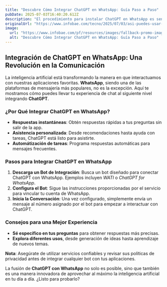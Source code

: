 ```yaml
---
title: "Descubre Cómo Integrar ChatGPT en WhatsApp: Guía Paso a Paso"
pubDate: 2025-07-03T16:40:20.612Z
description: "El procedimiento para instalar ChatGPT en WhatsApp es sencillo y accesible para cualquier usuario"
originalUrl: "https://www.infobae.com/tecno/2025/07/03/asi-puedes-usar-chatgpt-en-whatsapp-sigue-estos-pasos-para-iniciar-una-conversacion-con-la-ia/"
image:
  url: "https://www.infobae.com/pf/resources/images/fallback-promo-image-1200x630.png?d=3335"
  alt: "Descubre Cómo Integrar ChatGPT en WhatsApp: Guía Paso a Paso"
---
```


## **Integración de ChatGPT en WhatsApp: Una Revolución en la Comunicación**

La inteligencia artificial está transformando la manera en que interactuamos con nuestras aplicaciones favoritas. **WhatsApp**, siendo una de las plataformas de mensajería más populares, no es la excepción. Aquí te mostramos cómo puedes llevar tu experiencia de chat al siguiente nivel integrando **ChatGPT**.

### **¿Por Qué Integrar ChatGPT en WhatsApp?**

- **Respuestas instantáneas**: Obtén respuestas rápidas a tus preguntas sin salir de la app.
- **Asistencia personalizada**: Desde recomendaciones hasta ayuda con tareas, ChatGPT está listo para asistirte.
- **Automátización de tareas**: Programa respuestas automáticas para mensajes frecuentes.

### **Pasos para Integrar ChatGPT en WhatsApp**

1. **Descarga un Bot de Integración**: Busca un bot diseñado para conectar ChatGPT con WhatsApp. Ejemplos incluyen *WATI* o *ChatGPT for WhatsApp*.
2. **Configura el Bot**: Sigue las instrucciones proporcionadas por el servicio para vincular tu cuenta de WhatsApp.
3. **Inicia la Conversación**: Una vez configurado, simplemente envía un mensaje al número asignado por el bot para empezar a interactuar con ChatGPT.

### **Consejos para una Mejor Experiencia**

- **Sé específico en tus preguntas** para obtener respuestas más precisas.
- **Explora diferentes usos**, desde generación de ideas hasta aprendizaje de nuevos temas.

**Nota**: Asegúrate de utilizar servicios confiables y revisar sus políticas de privacidad antes de integrar cualquier bot con tus aplicaciones.

La fusión de **ChatGPT con WhatsApp** no solo es posible, sino que también es una manera innovadora de aprovechar al máximo la inteligencia artificial en tu día a día. ¿Listo para probarlo?
